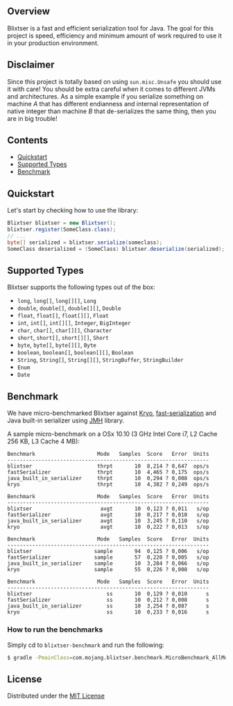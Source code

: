 ## Overview

Blixtser is a fast and efficient serialization tool for Java. The goal for this project is speed, efficiency and minimum
amount of work required to use it in your production environment.

## Disclaimer

Since this project is totally based on using `sun.misc.Unsafe` you should use it with care! You should be extra careful when
it comes to different JVMs and architectures. As a simple example if you serialize something on machine _A_ that has
different endianness and internal representation of native integer than machine _B_ that de-serializes the same thing,
then you are in big trouble!

## Contents

- [Quickstart](#quickstart)
- [Supported Types](#supported-types)
- [Benchmark](#benchmark)

## Quickstart

Let's start by checking how to use the library:

```java
Blixtser blixtser = new Blixtser();
blixtser.register(SomeClass.class);
// ...
byte[] serialized = blixtser.serialize(someclass);
SomeClass deserialized = (SomeClass) blixtser.deserialize(serialized);
```

## Supported Types

Blixtser supports the following types out of the box:

- `long`, `long[]`, `long[][]`, `Long`
- `double`, `double[]`, `double[][]`, `Double`
- `float`, `float[]`, `float[][]`, `Float`
- `int`, `int[]`, `int[][]`, `Integer`, `BigInteger`
- `char`, `char[]`, `char[][]`, `Character`
- `short`, `short[]`, `short[][]`, `Short`
- `byte`, `byte[]`, `byte[][]`, `Byte`
- `boolean`, `boolean[]`, `boolean[][]`, `Boolean`
- `String`, `String[]`, `String[][]`, `StringBuffer`, `StringBuilder`
- `Enum`
- `Date`


## Benchmark

We have micro-benchmarked Blixtser against [Kryo](https://github.com/EsotericSoftware/kryo),
[fast-serialization](https://code.google.com/p/fast-serialization/) and Java built-in serializer using
[JMH](http://openjdk.java.net/projects/code-tools/jmh/) library.

A sample micro-benchmark on a OSx 10.10 (3 GHz Intel Core i7, L2 Cache 256 KB, L3 Cache 4 MB):

```
Benchmark                    Mode   Samples  Score   Error  Units
-----------------------------------------------------------------
blixtser                     thrpt       10  8,214 ? 0,647  ops/s
fastSerializer               thrpt       10  4,465 ? 0,175  ops/s
java_built_in_serializer     thrpt       10  0,294 ? 0,008  ops/s
kryo                         thrpt       10  4,382 ? 0,249  ops/s
```

```
Benchmark                    Mode   Samples  Score   Error  Units
-----------------------------------------------------------------
blixtser                      avgt       10  0,123 ? 0,011   s/op
fastSerializer                avgt       10  0,217 ? 0,010   s/op
java_built_in_serializer      avgt       10  3,245 ? 0,110   s/op
kryo                          avgt       10  0,222 ? 0,013   s/op
```

```
Benchmark                    Mode   Samples  Score   Error  Units
-----------------------------------------------------------------
blixtser                    sample       94  0,125 ? 0,006   s/op
fastSerializer              sample       57  0,220 ? 0,005   s/op
java_built_in_serializer    sample       10  3,284 ? 0,066   s/op
kryo                        sample       55  0,226 ? 0,008   s/op
```

```
Benchmark                    Mode   Samples  Score   Error  Units
-----------------------------------------------------------------
blixtser                        ss       10  0,129 ? 0,010      s
fastSerializer                  ss       10  0,212 ? 0,008      s
java_built_in_serializer        ss       10  3,254 ? 0,087      s
kryo                            ss       10  0,233 ? 0,016      s
```

### How to run the benchmarks

Simply cd to `blixtser-benchmark` and run the following:

```bash
$ gradle -PmainClass=com.mojang.blixtser.benchmark.MicroBenchmark_AllModes execute
```

## License

Distributed under the [MIT License](https://github.com/Mojang/blixtser/blob/master/LICENSE.md)
